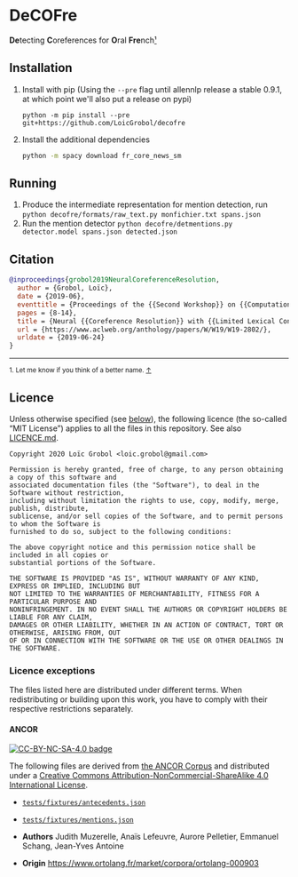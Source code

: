 DeCOFre
========================================

**De**tecting **C**oreferences for **O**ral **Fre**nch<a href="#foottext1" id="footnote1">¹</a>

## Installation

1. Install with pip (Using the `--pre` flag until allennlp release a stable 0.9.1, at which point we'll also put a release on pypi)

   ```console
   python -m pip install --pre git+https://github.com/LoicGrobol/decofre
   ```

2. Install the additional dependencies

   ```bash
   python -m spacy download fr_core_news_sm
   ```

## Running

1. Produce the intermediate representation for mention detection, run `python
   decofre/formats/raw_text.py monfichier.txt spans.json`
2. Run the mention detector `python decofre/detmentions.py detector.model spans.json detected.json`

## Citation

```bibtex
@inproceedings{grobol2019NeuralCoreferenceResolution,
  author = {Grobol, Loïc},
  date = {2019-06},
  eventtitle = {Proceedings of the {{Second Workshop}} on {{Computational Models}} of {{Reference}}, {{Anaphora}} and {{Coreference}}},
  pages = {8-14},
  title = {Neural {{Coreference Resolution}} with {{Limited Lexical Context}} and {{Explicit Mention Detection}} for {{Oral French}}},
  url = {https://www.aclweb.org/anthology/papers/W/W19/W19-2802/},
  urldate = {2019-06-24}
}
```

---
<sub>1. Let me know if you think of a better name. <a href="#footnote1" id="foottext1">↑</a></sub>

## Licence

Unless otherwise specified (see <a href="#licence-exceptions">below</a>), the following licence (the
so-called “MIT License”) applies to all the files in this repository.
See also [LICENCE.md](LICENCE.md).

```text
Copyright 2020 Loïc Grobol <loic.grobol@gmail.com>

Permission is hereby granted, free of charge, to any person obtaining a copy of this software and
associated documentation files (the "Software"), to deal in the Software without restriction,
including without limitation the rights to use, copy, modify, merge, publish, distribute,
sublicense, and/or sell copies of the Software, and to permit persons to whom the Software is
furnished to do so, subject to the following conditions:

The above copyright notice and this permission notice shall be included in all copies or
substantial portions of the Software.

THE SOFTWARE IS PROVIDED "AS IS", WITHOUT WARRANTY OF ANY KIND, EXPRESS OR IMPLIED, INCLUDING BUT
NOT LIMITED TO THE WARRANTIES OF MERCHANTABILITY, FITNESS FOR A PARTICULAR PURPOSE AND
NONINFRINGEMENT. IN NO EVENT SHALL THE AUTHORS OR COPYRIGHT HOLDERS BE LIABLE FOR ANY CLAIM,
DAMAGES OR OTHER LIABILITY, WHETHER IN AN ACTION OF CONTRACT, TORT OR OTHERWISE, ARISING FROM, OUT
OF OR IN CONNECTION WITH THE SOFTWARE OR THE USE OR OTHER DEALINGS IN THE SOFTWARE.
```

### <a id="licence-exceptions">Licence exceptions</a>

The files listed here are distributed under different terms.
When redistributing or building upon this work, you have to comply with their respective
restrictions separately.

#### ANCOR

[![CC-BY-NC-SA-4.0 badge](https://i.creativecommons.org/l/by-nc-sa/4.0/88x31.png)](http://creativecommons.org/licenses/by-nc-sa/4.0/)

The following files are derived from [the ANCOR
Corpus](https://www.ortolang.fr/market/corpora/ortolang-000903) and distributed under a [Creative
Commons Attribution-NonCommercial-ShareAlike 4.0 International
License](http://creativecommons.org/licenses/by-nc-sa/4.0/).

- [`tests/fixtures/antecedents.json`](tests/fixtures/antecedents.json)
- [`tests/fixtures/mentions.json`](tests/fixtures/mentions.json)

- **Authors** Judith Muzerelle, Anaïs Lefeuvre, Aurore Pelletier, Emmanuel Schang, Jean-Yves Antoine
- **Origin** <https://www.ortolang.fr/market/corpora/ortolang-000903>
